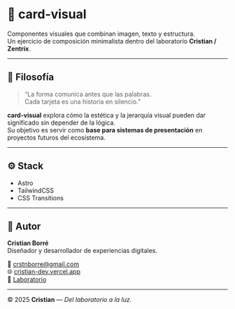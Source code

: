 # 🎨 card-visual

Componentes visuales que combinan imagen, texto y estructura.  
Un ejercicio de composición minimalista dentro del laboratorio **Cristian / Zentrix**.

---

## 🧩 Filosofía

> “La forma comunica antes que las palabras.  
> Cada tarjeta es una historia en silencio.”

**card-visual** explora cómo la estética y la jerarquía visual pueden dar significado sin depender de la lógica.  
Su objetivo es servir como **base para sistemas de presentación** en proyectos futuros del ecosistema.

---

## ⚙️ Stack

- Astro  
- TailwindCSS  
- CSS Transitions  

---

## 🌌 Autor

**Cristian Borré**  
Diseñador y desarrollador de experiencias digitales.  

📩 [crstnborre@gmail.com](mailto:crstnborre@gmail.com)  
🌐 [cristian-dev.vercel.app](https://cristian-dev.vercel.app)  
🧪 [Laboratorio](https://cristian-labs.vercel.app)

---

© 2025 **Cristian** — *Del laboratorio a la luz.*
